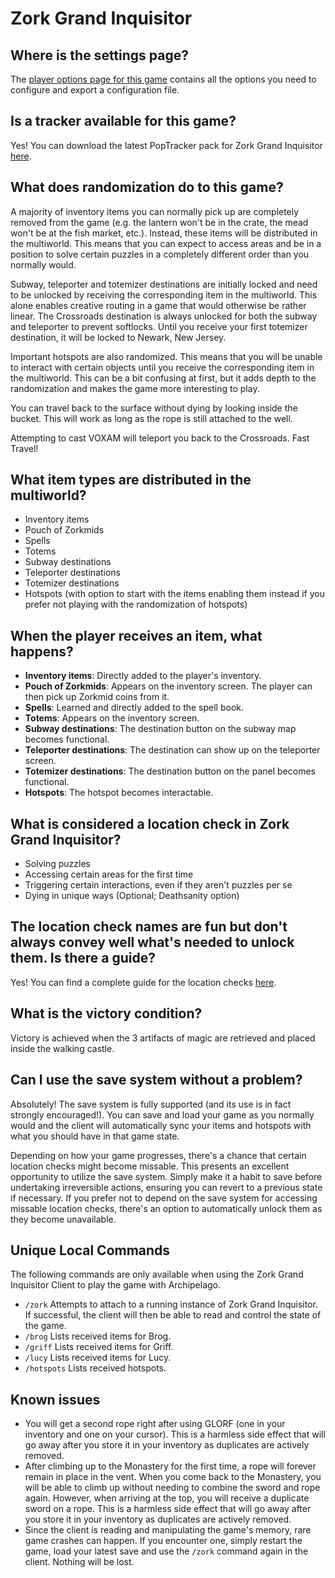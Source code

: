 # Zork Grand Inquisitor

## Where is the settings page?

The [player options page for this game](../player-options) contains all the options you need to configure and export a
configuration file.

## Is a tracker available for this game?

Yes! You can download the latest PopTracker pack for Zork Grand Inquisitor [here](https://github.com/SerpentAI/ZorkGrandInquisitorAPTracker/releases/latest).

## What does randomization do to this game?

A majority of inventory items you can normally pick up are completely removed from the game (e.g. the lantern won't be 
in the crate, the mead won't be at the fish market, etc.). Instead, these items will be distributed in the multiworld.
This means that you can expect to access areas and be in a position to solve certain puzzles in a completely different 
order than you normally would.

Subway, teleporter and totemizer destinations are initially locked and need to be unlocked by receiving the 
corresponding item in the multiworld. This alone enables creative routing in a game that would otherwise be rather 
linear. The Crossroads destination is always unlocked for both the subway and teleporter to prevent softlocks. Until you
receive your first totemizer destination, it will be locked to Newark, New Jersey. 

Important hotspots are also randomized. This means that you will be unable to interact with certain objects until you 
receive the corresponding item in the multiworld. This can be a bit confusing at first, but it adds depth to the
randomization and makes the game more interesting to play.

You can travel back to the surface without dying by looking inside the bucket. This will work as long as the rope is
still attached to the well.

Attempting to cast VOXAM will teleport you back to the Crossroads. Fast Travel!

## What item types are distributed in the multiworld?

- Inventory items
- Pouch of Zorkmids
- Spells
- Totems
- Subway destinations
- Teleporter destinations
- Totemizer destinations
- Hotspots (with option to start with the items enabling them instead if you prefer not playing with the randomization 
  of hotspots)

## When the player receives an item, what happens?

- **Inventory items**: Directly added to the player's inventory.
- **Pouch of Zorkmids**: Appears on the inventory screen. The player can then pick up Zorkmid coins from it.
- **Spells**: Learned and directly added to the spell book.
- **Totems**: Appears on the inventory screen.
- **Subway destinations**: The destination button on the subway map becomes functional.
- **Teleporter destinations**: The destination can show up on the teleporter screen.
- **Totemizer destinations**: The destination button on the panel becomes functional.
- **Hotspots**: The hotspot becomes interactable.

## What is considered a location check in Zork Grand Inquisitor?

- Solving puzzles
- Accessing certain areas for the first time
- Triggering certain interactions, even if they aren't puzzles per se
- Dying in unique ways (Optional; Deathsanity option)

## The location check names are fun but don't always convey well what's needed to unlock them. Is there a guide?

Yes! You can find a complete guide for the location checks [here](https://gist.github.com/nbrochu/f7bed7a1fef4e2beb67ad6ddbf18b970).

## What is the victory condition?

Victory is achieved when the 3 artifacts of magic are retrieved and placed inside the walking castle.

## Can I use the save system without a problem?

Absolutely! The save system is fully supported (and its use is in fact strongly encouraged!). You can save and load your 
game as you normally would and the client will automatically sync your items and hotspots with what you should have in 
that game state. 

Depending on how your game progresses, there's a chance that certain location checks might become missable. This 
presents an excellent opportunity to utilize the save system. Simply make it a habit to save before undertaking 
irreversible actions, ensuring you can revert to a previous state if necessary. If you prefer not to depend on the save 
system for accessing missable location checks, there's an option to automatically unlock them as they become 
unavailable.

## Unique Local Commands
The following commands are only available when using the Zork Grand Inquisitor Client to play the game with Archipelago.

- `/zork` Attempts to attach to a running instance of Zork Grand Inquisitor. If successful, the client will then be able 
   to read and control the state of the game.
- `/brog` Lists received items for Brog.
- `/griff` Lists received items for Griff.
- `/lucy` Lists received items for Lucy.
- `/hotspots` Lists received hotspots.

## Known issues

- You will get a second rope right after using GLORF (one in your inventory and one on your cursor). This is a harmless
  side effect that will go away after you store it in your inventory as duplicates are actively removed.
- After climbing up to the Monastery for the first time, a rope will forever remain in place in the vent. When you come
  back to the Monastery, you will be able to climb up without needing to combine the sword and rope again. However, when
  arriving at the top, you will receive a duplicate sword on a rope. This is a harmless side effect that will go away
  after you store it in your inventory as duplicates are actively removed.
- Since the client is reading and manipulating the game's memory, rare game crashes can happen. If you encounter one, 
  simply restart the game, load your latest save and use the `/zork` command again in the client. Nothing will be lost.
